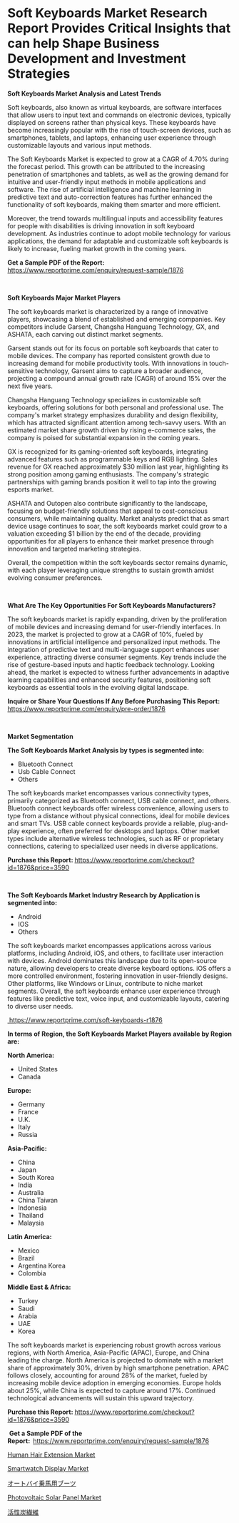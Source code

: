 <p><h1>Soft Keyboards Market Research Report Provides Critical Insights that can help Shape Business Development and Investment Strategies</h1></p><p><strong>Soft Keyboards Market Analysis and Latest Trends</strong></p>
<p><p>Soft keyboards, also known as virtual keyboards, are software interfaces that allow users to input text and commands on electronic devices, typically displayed on screens rather than physical keys. These keyboards have become increasingly popular with the rise of touch-screen devices, such as smartphones, tablets, and laptops, enhancing user experience through customizable layouts and various input methods.</p><p>The Soft Keyboards Market is expected to grow at a CAGR of 4.70% during the forecast period. This growth can be attributed to the increasing penetration of smartphones and tablets, as well as the growing demand for intuitive and user-friendly input methods in mobile applications and software. The rise of artificial intelligence and machine learning in predictive text and auto-correction features has further enhanced the functionality of soft keyboards, making them smarter and more efficient.</p><p>Moreover, the trend towards multilingual inputs and accessibility features for people with disabilities is driving innovation in soft keyboard development. As industries continue to adopt mobile technology for various applications, the demand for adaptable and customizable soft keyboards is likely to increase, fueling market growth in the coming years.</p></p>
<p><strong>Get a Sample PDF of the Report:&nbsp;</strong> <a href="https://www.reportprime.com/enquiry/request-sample/1876">https://www.reportprime.com/enquiry/request-sample/1876</a></p>
<p>&nbsp;</p>
<p><strong>Soft Keyboards Major Market Players</strong></p>
<p><p>The soft keyboards market is characterized by a range of innovative players, showcasing a blend of established and emerging companies. Key competitors include Garsent, Changsha Hanguang Technology, GX, and ASHATA, each carving out distinct market segments.</p><p>Garsent stands out for its focus on portable soft keyboards that cater to mobile devices. The company has reported consistent growth due to increasing demand for mobile productivity tools. With innovations in touch-sensitive technology, Garsent aims to capture a broader audience, projecting a compound annual growth rate (CAGR) of around 15% over the next five years.</p><p>Changsha Hanguang Technology specializes in customizable soft keyboards, offering solutions for both personal and professional use. The company's market strategy emphasizes durability and design flexibility, which has attracted significant attention among tech-savvy users. With an estimated market share growth driven by rising e-commerce sales, the company is poised for substantial expansion in the coming years.</p><p>GX is recognized for its gaming-oriented soft keyboards, integrating advanced features such as programmable keys and RGB lighting. Sales revenue for GX reached approximately $30 million last year, highlighting its strong position among gaming enthusiasts. The company's strategic partnerships with gaming brands position it well to tap into the growing esports market.</p><p>ASHATA and Outopen also contribute significantly to the landscape, focusing on budget-friendly solutions that appeal to cost-conscious consumers, while maintaining quality. Market analysts predict that as smart device usage continues to soar, the soft keyboards market could grow to a valuation exceeding $1 billion by the end of the decade, providing opportunities for all players to enhance their market presence through innovation and targeted marketing strategies. </p><p>Overall, the competition within the soft keyboards sector remains dynamic, with each player leveraging unique strengths to sustain growth amidst evolving consumer preferences.</p></p>
<p>&nbsp;</p>
<p><strong>What Are The Key Opportunities For Soft Keyboards Manufacturers?</strong></p>
<p><p>The soft keyboards market is rapidly expanding, driven by the proliferation of mobile devices and increasing demand for user-friendly interfaces. In 2023, the market is projected to grow at a CAGR of 10%, fueled by innovations in artificial intelligence and personalized input methods. The integration of predictive text and multi-language support enhances user experience, attracting diverse consumer segments. Key trends include the rise of gesture-based inputs and haptic feedback technology. Looking ahead, the market is expected to witness further advancements in adaptive learning capabilities and enhanced security features, positioning soft keyboards as essential tools in the evolving digital landscape.</p></p>
<p><strong>Inquire or Share Your Questions If Any Before Purchasing This Report:</strong> <a href="https://www.reportprime.com/enquiry/pre-order/1876">https://www.reportprime.com/enquiry/pre-order/1876</a></p>
<p>&nbsp;</p>
<p><strong>Market Segmentation</strong></p>
<p><strong>The Soft Keyboards Market Analysis by types is segmented into:</strong></p>
<p><ul><li>Bluetooth Connect</li><li>Usb Cable Connect</li><li>Others</li></ul></p>
<p><p>The soft keyboards market encompasses various connectivity types, primarily categorized as Bluetooth connect, USB cable connect, and others. Bluetooth connect keyboards offer wireless convenience, allowing users to type from a distance without physical connections, ideal for mobile devices and smart TVs. USB cable connect keyboards provide a reliable, plug-and-play experience, often preferred for desktops and laptops. Other market types include alternative wireless technologies, such as RF or proprietary connections, catering to specialized user needs in diverse applications.</p></p>
<p><strong>Purchase this Report:&nbsp;</strong><a href="https://www.reportprime.com/checkout?id=1876&price=3590">https://www.reportprime.com/checkout?id=1876&price=3590</a></p>
<p>&nbsp;</p>
<p><strong>The Soft Keyboards Market Industry Research by Application is segmented into:</strong></p>
<p><ul><li>Android</li><li>IOS</li><li>Others</li></ul></p>
<p><p>The soft keyboards market encompasses applications across various platforms, including Android, iOS, and others, to facilitate user interaction with devices. Android dominates this landscape due to its open-source nature, allowing developers to create diverse keyboard options. iOS offers a more controlled environment, fostering innovation in user-friendly designs. Other platforms, like Windows or Linux, contribute to niche market segments. Overall, the soft keyboards enhance user experience through features like predictive text, voice input, and customizable layouts, catering to diverse user needs.</p></p>
<p><a href="https://www.reportprime.com/soft-keyboards-r1876">&nbsp;https://www.reportprime.com/soft-keyboards-r1876</a></p>
<p><strong>In terms of Region, the Soft Keyboards Market Players available by Region are:</strong></p>
<p>
    <p> <strong> North America: </strong>
        <ul>
            <li>United States</li>
            <li>Canada</li>
        </ul>
        </p> 
    <p> <strong> Europe: </strong>
        <ul>
            <li>Germany</li>
            <li>France</li>
            <li>U.K.</li>
            <li>Italy</li>
            <li>Russia</li>
        </ul>
        </p> 
    <p> <strong> Asia-Pacific: </strong>
        <ul>
            <li>China</li>
            <li>Japan</li>
            <li>South Korea</li>
            <li>India</li>
            <li>Australia</li>
            <li>China Taiwan</li>
            <li>Indonesia</li>
            <li>Thailand</li>
            <li>Malaysia</li>
        </ul>
        </p> 
    <p> <strong> Latin America: </strong>
        <ul>
            <li>Mexico</li>
            <li>Brazil</li>
            <li>Argentina Korea</li>
            <li>Colombia</li>
        </ul>
        </p> 
    <p> <strong> Middle East & Africa: </strong>
        <ul>
            <li>Turkey</li>
            <li>Saudi</li>
            <li>Arabia</li>
            <li>UAE</li>
            <li>Korea</li>
        </ul>
    </p>
    </p>
<p><p>The soft keyboards market is experiencing robust growth across various regions, with North America, Asia-Pacific (APAC), Europe, and China leading the charge. North America is projected to dominate with a market share of approximately 30%, driven by high smartphone penetration. APAC follows closely, accounting for around 28% of the market, fueled by increasing mobile device adoption in emerging economies. Europe holds about 25%, while China is expected to capture around 17%. Continued technological advancements will sustain this upward trajectory.</p></p>
<p><strong>Purchase this Report: </strong><a href="https://www.reportprime.com/checkout?id=1876&price=3590">https://www.reportprime.com/checkout?id=1876&price=3590</a></p>
<p>&nbsp;<strong>Get a Sample PDF of the Report:&nbsp;&nbsp;</strong><a href="https://www.reportprime.com/enquiry/request-sample/1876">https://www.reportprime.com/enquiry/request-sample/1876</a></p>
<p><strong></strong></p>
<p><p><a href="https://www.linkedin.com/pulse/global-human-hair-extension-market-sector-types-applications-gnpuf?trackingId=o24jhowfT2yFaDB2Z3RrSQ%3D%3D">Human Hair Extension Market</a></p><p><a href="https://github.com/santosh758595/Market-Research-Report-List-6/blob/main/smartwatch-display-market.md">Smartwatch Display Market</a></p><p><a href="https://medium.com/@devanrutherford2002/2024%E5%B9%B4%E3%81%8B%E3%82%892031%E5%B9%B4%E3%81%AE%E3%82%B0%E3%83%AD%E3%83%BC%E3%83%90%E3%83%AB%E3%83%90%E3%82%A4%E3%82%AF%E7%94%A8%E3%83%A9%E3%82%A4%E3%83%87%E3%82%A3%E3%83%B3%E3%82%B0%E3%83%96%E3%83%BC%E3%83%84%E5%B8%82%E5%A0%B4%E3%81%AB%E9%96%A2%E3%81%99%E3%82%8B%E6%88%A6%E7%95%A5%E7%9A%84%E5%B8%82%E5%A0%B4%E3%82%A4%E3%83%B3%E3%82%B5%E3%82%A4%E3%83%88-14cbbf4b2940">オートバイ乗馬用ブーツ</a></p><p><a href="https://www.linkedin.com/pulse/navigating-global-photovoltaic-solar-panel-market-landscape-kh6me?trackingId=s1sWbddDSRyHdokECEl2UQ%3D%3D">Photovoltaic Solar Panel Market</a></p><p><a href="https://medium.com/@jeannesawayn2023/%E6%AC%A1%E3%81%AE%E6%96%87%E7%AB%A0%E3%82%92%E6%97%A5%E6%9C%AC%E8%AA%9E%E3%81%AB%E7%BF%BB%E8%A8%B3%E3%81%97%E3%81%A6%E3%81%8F%E3%81%A0%E3%81%95%E3%81%84-%E5%9C%B0%E5%9F%9F-%E8%A3%BD%E5%93%81-%E3%82%A8%E3%83%B3%E3%83%89%E3%83%A6%E3%83%BC%E3%82%B9%E5%88%A5%E3%81%AE%E3%82%B0%E3%83%AD%E3%83%BC%E3%83%90%E3%83%AB%E6%B4%BB%E6%80%A7%E7%82%AD%E3%83%95%E3%82%A1%E3%82%A4%E3%83%90%E3%83%BC%E5%B8%82%E5%A0%B4%E3%81%AE%E5%8B%95%E5%90%91-2024%E5%B9%B4-2031%E5%B9%B4-%E3%81%A8%E4%BA%88%E6%B8%AC-9d9ec9549dae">活性炭繊維</a></p></p>